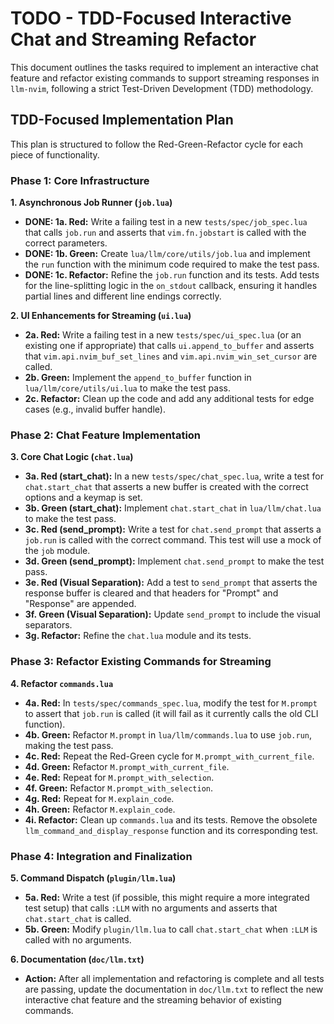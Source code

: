 # TODO - TDD-Focused Interactive Chat and Streaming Refactor

This document outlines the tasks required to implement an interactive chat feature and refactor existing commands to support streaming responses in `llm-nvim`, following a strict Test-Driven Development (TDD) methodology.

## TDD-Focused Implementation Plan

This plan is structured to follow the Red-Green-Refactor cycle for each piece of functionality.

### Phase 1: Core Infrastructure

**1. Asynchronous Job Runner (`job.lua`)**
-   **DONE: 1a. Red:** Write a failing test in a new `tests/spec/job_spec.lua` that calls `job.run` and asserts that `vim.fn.jobstart` is called with the correct parameters.
-   **DONE: 1b. Green:** Create `lua/llm/core/utils/job.lua` and implement the `run` function with the minimum code required to make the test pass.
-   **DONE: 1c. Refactor:** Refine the `job.run` function and its tests. Add tests for the line-splitting logic in the `on_stdout` callback, ensuring it handles partial lines and different line endings correctly.

**2. UI Enhancements for Streaming (`ui.lua`)**
-   **2a. Red:** Write a failing test in a new `tests/spec/ui_spec.lua` (or an existing one if appropriate) that calls `ui.append_to_buffer` and asserts that `vim.api.nvim_buf_set_lines` and `vim.api.nvim_win_set_cursor` are called.
-   **2b. Green:** Implement the `append_to_buffer` function in `lua/llm/core/utils/ui.lua` to make the test pass.
-   **2c. Refactor:** Clean up the code and add any additional tests for edge cases (e.g., invalid buffer handle).

### Phase 2: Chat Feature Implementation

**3. Core Chat Logic (`chat.lua`)**
-   **3a. Red (start_chat):** In a new `tests/spec/chat_spec.lua`, write a test for `chat.start_chat` that asserts a new buffer is created with the correct options and a keymap is set.
-   **3b. Green (start_chat):** Implement `chat.start_chat` in `lua/llm/chat.lua` to make the test pass.
-   **3c. Red (send_prompt):** Write a test for `chat.send_prompt` that asserts a `job.run` is called with the correct command. This test will use a mock of the `job` module.
-   **3d. Green (send_prompt):** Implement `chat.send_prompt` to make the test pass.
-   **3e. Red (Visual Separation):** Add a test to `send_prompt` that asserts the response buffer is cleared and that headers for "Prompt" and "Response" are appended.
-   **3f. Green (Visual Separation):** Update `send_prompt` to include the visual separators.
-   **3g. Refactor:** Refine the `chat.lua` module and its tests.

### Phase 3: Refactor Existing Commands for Streaming

**4. Refactor `commands.lua`**
-   **4a. Red:** In `tests/spec/commands_spec.lua`, modify the test for `M.prompt` to assert that `job.run` is called (it will fail as it currently calls the old CLI function).
-   **4b. Green:** Refactor `M.prompt` in `lua/llm/commands.lua` to use `job.run`, making the test pass.
-   **4c. Red:** Repeat the Red-Green cycle for `M.prompt_with_current_file`.
-   **4d. Green:** Refactor `M.prompt_with_current_file`.
-   **4e. Red:** Repeat for `M.prompt_with_selection`.
-   **4f. Green:** Refactor `M.prompt_with_selection`.
-   **4g. Red:** Repeat for `M.explain_code`.
-   **4h. Green:** Refactor `M.explain_code`.
-   **4i. Refactor:** Clean up `commands.lua` and its tests. Remove the obsolete `llm_command_and_display_response` function and its corresponding test.

### Phase 4: Integration and Finalization

**5. Command Dispatch (`plugin/llm.lua`)**
-   **5a. Red:** Write a test (if possible, this might require a more integrated test setup) that calls `:LLM` with no arguments and asserts that `chat.start_chat` is called.
-   **5b. Green:** Modify `plugin/llm.lua` to call `chat.start_chat` when `:LLM` is called with no arguments.

**6. Documentation (`doc/llm.txt`)**
-   **Action:** After all implementation and refactoring is complete and all tests are passing, update the documentation in `doc/llm.txt` to reflect the new interactive chat feature and the streaming behavior of existing commands.
